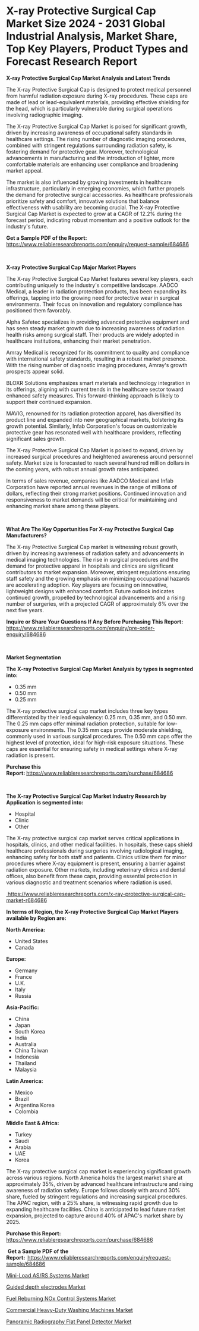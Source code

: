 <p><h1>X-ray Protective Surgical Cap Market Size 2024 - 2031 Global Industrial Analysis, Market Share, Top Key Players, Product Types and Forecast Research Report</h1></p><p><strong>X-ray Protective Surgical Cap Market Analysis and Latest Trends</strong></p>
<p><p>The X-ray Protective Surgical Cap is designed to protect medical personnel from harmful radiation exposure during X-ray procedures. These caps are made of lead or lead-equivalent materials, providing effective shielding for the head, which is particularly vulnerable during surgical operations involving radiographic imaging.</p><p>The X-ray Protective Surgical Cap Market is poised for significant growth, driven by increasing awareness of occupational safety standards in healthcare settings. The rising number of diagnostic imaging procedures, combined with stringent regulations surrounding radiation safety, is fostering demand for protective gear. Moreover, technological advancements in manufacturing and the introduction of lighter, more comfortable materials are enhancing user compliance and broadening market appeal.</p><p>The market is also influenced by growing investments in healthcare infrastructure, particularly in emerging economies, which further propels the demand for protective surgical accessories. As healthcare professionals prioritize safety and comfort, innovative solutions that balance effectiveness with usability are becoming crucial. The X-ray Protective Surgical Cap Market is expected to grow at a CAGR of 12.2% during the forecast period, indicating robust momentum and a positive outlook for the industry's future.</p></p>
<p><strong>Get a Sample PDF of the Report:&nbsp;</strong> <a href="https://www.reliableresearchreports.com/enquiry/request-sample/684686?utm_campaign=31&utm_medium=2&utm_source=Github&utm_content=ia&utm_term=30102024&utm_id=x-ray-protective-surgical-cap">https://www.reliableresearchreports.com/enquiry/request-sample/684686</a></p>
<p>&nbsp;</p>
<p><strong>X-ray Protective Surgical Cap Major Market Players</strong></p>
<p><p>The X-ray Protective Surgical Cap Market features several key players, each contributing uniquely to the industry's competitive landscape. AADCO Medical, a leader in radiation protection products, has been expanding its offerings, tapping into the growing need for protective wear in surgical environments. Their focus on innovation and regulatory compliance has positioned them favorably.</p><p>Alpha Safetec specializes in providing advanced protective equipment and has seen steady market growth due to increasing awareness of radiation health risks among surgical staff. Their products are widely adopted in healthcare institutions, enhancing their market penetration.</p><p>Amray Medical is recognized for its commitment to quality and compliance with international safety standards, resulting in a robust market presence. With the rising number of diagnostic imaging procedures, Amray's growth prospects appear solid.</p><p>BLOXR Solutions emphasizes smart materials and technology integration in its offerings, aligning with current trends in the healthcare sector toward enhanced safety measures. This forward-thinking approach is likely to support their continued expansion.</p><p>MAVIG, renowned for its radiation protection apparel, has diversified its product line and expanded into new geographical markets, bolstering its growth potential. Similarly, Infab Corporation's focus on customizable protective gear has resonated well with healthcare providers, reflecting significant sales growth.</p><p>The X-ray Protective Surgical Cap Market is poised to expand, driven by increased surgical procedures and heightened awareness around personnel safety. Market size is forecasted to reach several hundred million dollars in the coming years, with robust annual growth rates anticipated.</p><p>In terms of sales revenue, companies like AADCO Medical and Infab Corporation have reported annual revenues in the range of millions of dollars, reflecting their strong market positions. Continued innovation and responsiveness to market demands will be critical for maintaining and enhancing market share among these players.</p></p>
<p>&nbsp;</p>
<p><strong>What Are The Key Opportunities For X-ray Protective Surgical Cap Manufacturers?</strong></p>
<p><p>The X-ray Protective Surgical Cap market is witnessing robust growth, driven by increasing awareness of radiation safety and advancements in medical imaging technologies. The rise in surgical procedures and the demand for protective apparel in hospitals and clinics are significant contributors to market expansion. Moreover, stringent regulations ensuring staff safety and the growing emphasis on minimizing occupational hazards are accelerating adoption. Key players are focusing on innovative, lightweight designs with enhanced comfort. Future outlook indicates continued growth, propelled by technological advancements and a rising number of surgeries, with a projected CAGR of approximately 6% over the next five years.</p></p>
<p><strong>Inquire or Share Your Questions If Any Before Purchasing This Report:</strong> <a href="https://www.reliableresearchreports.com/enquiry/pre-order-enquiry/684686?utm_campaign=31&utm_medium=2&utm_source=Github&utm_content=ia&utm_term=30102024&utm_id=x-ray-protective-surgical-cap">https://www.reliableresearchreports.com/enquiry/pre-order-enquiry/684686</a></p>
<p>&nbsp;</p>
<p><strong>Market Segmentation</strong></p>
<p><strong>The X-ray Protective Surgical Cap Market Analysis by types is segmented into:</strong></p>
<p><ul><li>0.35 mm</li><li>0.50 mm</li><li>0.25 mm</li></ul></p>
<p><p>The X-ray protective surgical cap market includes three key types differentiated by their lead equivalency: 0.25 mm, 0.35 mm, and 0.50 mm. The 0.25 mm caps offer minimal radiation protection, suitable for low-exposure environments. The 0.35 mm caps provide moderate shielding, commonly used in various surgical procedures. The 0.50 mm caps offer the highest level of protection, ideal for high-risk exposure situations. These caps are essential for ensuring safety in medical settings where X-ray radiation is present.</p></p>
<p><strong>Purchase this Report:&nbsp;</strong><a href="https://www.reliableresearchreports.com/purchase/684686?utm_campaign=31&utm_medium=2&utm_source=Github&utm_content=ia&utm_term=30102024&utm_id=x-ray-protective-surgical-cap">https://www.reliableresearchreports.com/purchase/684686</a></p>
<p>&nbsp;</p>
<p><strong>The X-ray Protective Surgical Cap Market Industry Research by Application is segmented into:</strong></p>
<p><ul><li>Hospital</li><li>Clinic</li><li>Other</li></ul></p>
<p><p>The X-ray protective surgical cap market serves critical applications in hospitals, clinics, and other medical facilities. In hospitals, these caps shield healthcare professionals during surgeries involving radiological imaging, enhancing safety for both staff and patients. Clinics utilize them for minor procedures where X-ray equipment is present, ensuring a barrier against radiation exposure. Other markets, including veterinary clinics and dental offices, also benefit from these caps, providing essential protection in various diagnostic and treatment scenarios where radiation is used.</p></p>
<p><a href="https://www.reliableresearchreports.com/x-ray-protective-surgical-cap-market-r684686?utm_campaign=31&utm_medium=2&utm_source=Github&utm_content=ia&utm_term=30102024&utm_id=x-ray-protective-surgical-cap">&nbsp;https://www.reliableresearchreports.com/x-ray-protective-surgical-cap-market-r684686</a></p>
<p><strong>In terms of Region, the X-ray Protective Surgical Cap Market Players available by Region are:</strong></p>
<p>
    <p> <strong> North America: </strong>
        <ul>
            <li>United States</li>
            <li>Canada</li>
        </ul>
        </p> 
    <p> <strong> Europe: </strong>
        <ul>
            <li>Germany</li>
            <li>France</li>
            <li>U.K.</li>
            <li>Italy</li>
            <li>Russia</li>
        </ul>
        </p> 
    <p> <strong> Asia-Pacific: </strong>
        <ul>
            <li>China</li>
            <li>Japan</li>
            <li>South Korea</li>
            <li>India</li>
            <li>Australia</li>
            <li>China Taiwan</li>
            <li>Indonesia</li>
            <li>Thailand</li>
            <li>Malaysia</li>
        </ul>
        </p> 
    <p> <strong> Latin America: </strong>
        <ul>
            <li>Mexico</li>
            <li>Brazil</li>
            <li>Argentina Korea</li>
            <li>Colombia</li>
        </ul>
        </p> 
    <p> <strong> Middle East & Africa: </strong>
        <ul>
            <li>Turkey</li>
            <li>Saudi</li>
            <li>Arabia</li>
            <li>UAE</li>
            <li>Korea</li>
        </ul>
    </p>
    </p>
<p><p>The X-ray protective surgical cap market is experiencing significant growth across various regions. North America holds the largest market share at approximately 35%, driven by advanced healthcare infrastructure and rising awareness of radiation safety. Europe follows closely with around 30% share, fueled by stringent regulations and increasing surgical procedures. The APAC region, with a 25% share, is witnessing rapid growth due to expanding healthcare facilities. China is anticipated to lead future market expansion, projected to capture around 40% of APAC's market share by 2025.</p></p>
<p><strong>Purchase this Report: </strong><a href="https://www.reliableresearchreports.com/purchase/684686?utm_campaign=31&utm_medium=2&utm_source=Github&utm_content=ia&utm_term=30102024&utm_id=x-ray-protective-surgical-cap">https://www.reliableresearchreports.com/purchase/684686</a></p>
<p>&nbsp;<strong>Get a Sample PDF of the Report:&nbsp;&nbsp;</strong><a href="https://www.reliableresearchreports.com/enquiry/request-sample/684686?utm_campaign=31&utm_medium=2&utm_source=Github&utm_content=ia&utm_term=30102024&utm_id=x-ray-protective-surgical-cap">https://www.reliableresearchreports.com/enquiry/request-sample/684686</a></p>
<p><strong></strong></p>
<p><p><a href="https://issuu.com/reportprime-2/docs/mini-load-asrs-systems-market-size-_c92ac4abdf879d?utm_campaign=31&utm_medium=2&utm_source=Github&utm_content=ia&utm_term=30102024&utm_id=x-ray-protective-surgical-cap">Mini-Load AS/RS Systems Market</a></p><p><a href="https://www.linkedin.com/pulse/guided-depth-electrodes-market-research-report-exploring-size-yfi5f?utm_campaign=31&utm_medium=2&utm_source=Github&utm_content=ia&utm_term=30102024&utm_id=x-ray-protective-surgical-cap">Guided depth electrodes Market</a></p><p><a href="https://www.linkedin.com/pulse/fuel-reburning-nox-control-systems-market-trends-strategic-0bw1f?utm_campaign=31&utm_medium=2&utm_source=Github&utm_content=ia&utm_term=30102024&utm_id=x-ray-protective-surgical-cap">Fuel Reburning NOx Control Systems Market</a></p><p><a href="https://issuu.com/reportprime-2/docs/commercial-heavy-duty-washing-machi_94a779ff5ef6c0?utm_campaign=31&utm_medium=2&utm_source=Github&utm_content=ia&utm_term=30102024&utm_id=x-ray-protective-surgical-cap">Commercial Heavy-Duty Washing Machines Market</a></p><p><a href="https://github.com/RuthLucas64/Market-Research-Report-List-1/blob/main/panoramic-radiography-flat-panel-detector-market.md?utm_campaign=31&utm_medium=2&utm_source=Github&utm_content=ia&utm_term=30102024&utm_id=x-ray-protective-surgical-cap">Panoramic Radiography Flat Panel Detector Market</a></p></p>